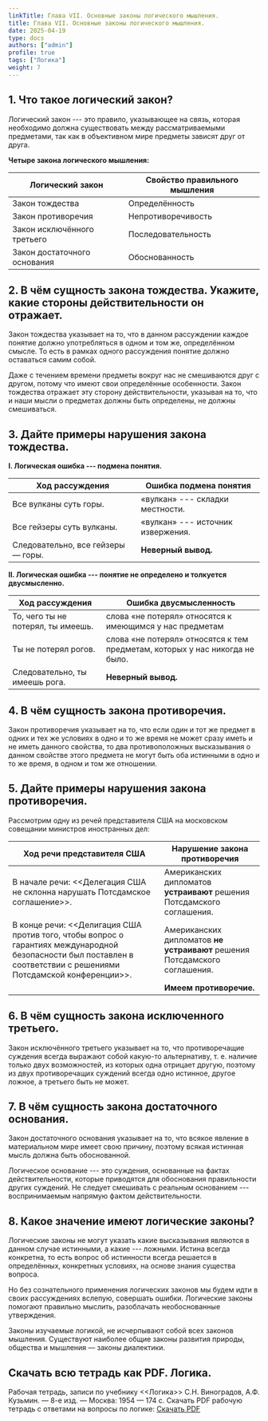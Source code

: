 ```yaml
---
linkTitle: Глава VII. Основные законы логического мышления.
title: Глава VII. Основные законы логического мышления.
date: 2025-04-19
type: docs
authors: ["admin"]
profile: true
tags: ["Логика"]
weight: 7
---
```


## 1. Что такое логический закон?

Логический закон --- это правило, указывающее на связь, которая необходимо должна существовать между рассматриваемыми предметами, так как в объективном мире предметы зависят друг от друга.

**Четыре закона логического мышления:**

| **Логический закон**         | **Свойство правильного мышления** |
|------------------------------|-----------------------------------|
| Закон тождества              | Определённость                    |
| Закон противоречия           | Непротиворечивость                |
| Закон исключённого третьего  | Последовательность                |
| Закон достаточного основания | Обоснованность                    |


## 2. В чём сущность закона тождества. Укажите, какие стороны действительности он отражает.

Закон тождества указывает на то, что в данном рассуждении каждое понятие должно употребляться в одном и том же, определённом смысле. То есть в рамках одного рассуждения понятие должно оставаться самим собой.

Даже с течением времени предметы вокруг нас не смешиваются друг с другом, потому что имеют свои определённые особенности. Закон тождества отражает эту сторону действительности, указывая на то, что и наши мысли о предметах должны быть определены, не должны смешиваться.

## 3. Дайте примеры нарушения закона тождества.

**I. Логическая ошибка --- подмена понятия.**

| **Ход рассуждения** | **Ошибка подмена понятия** |
|---|---|
| Все вулканы суть горы. | «вулкан» --- складки местности. |
| Все гейзеры суть вулканы. | «вулкан» --- источник извержения. |
| Следовательно, все гейзеры — горы. | **Неверный вывод.** |

**II. Логическая ошибка --- понятие не определено и толкуется двусмысленно.**

| **Ход рассуждения** | **Ошибка двусмысленность** |
|---|---|
| То, чего ты не потерял, ты имеешь. | слова «не потерял» относятся к имеющимся у нас предметам |
| Ты не потерял рогов. | слова «не потерял» относятся к тем предметам, которых у нас никогда не было. |
| Следовательно, ты имеешь рога. | **Неверный вывод.** |

## 4. В чём сущность закона противоречия.

Закон противоречия указывает на то, что если один и тот же предмет в одних и тех же условиях в одно и то же время не может сразу иметь и не иметь данного свойства, то два противоположных высказывания о данном свойстве этого предмета не могут быть оба истинными в одно и то же время, в одном и том же отношении.

## 5. Дайте примеры нарушения закона противоречия.

Рассмотрим одну из речей представителя США на московском совещании министров иностранных дел:

| **Ход речи представителя США** | **Нарушение закона противоречия** |
|---|---|
| В начале речи: <<Делегация США не склонна нарушать Потсдамское соглашение>>. | Американских дипломатов **устраивают** решения Потсдамского соглашения. |
| В конце речи: <<Делигация США против того, чтобы вопрос о гарантиях международной безопасности был поставлен в соответствии с решениями Потсдамской конференции>>. | Американских дипломатов **не устраивают** решения Потсдамского соглашения. |
|  | **Имеем противоречие.** |

## 6. В чём сущность закона исключенного третьего.

Закон исключённого третьего указывает на то, что противоречащие суждения всегда выражают собой какую-то альтернативу, т. е. наличие только двух возможностей, из которых одна отрицает другую, поэтому из двух противоречащих суждений всегда одно истинное, другое ложное, а третьего быть не может.

## 7. В чём сущность закона достаточного основания.

Закон достаточного основания указывает на то, что всякое явление в материальном мире имеет свою причину, поэтому всякая истинная мысль должна быть обоснованной.

Логическое основание --- это суждения, основанные на фактах действительности, которые приводятся для обоснования правильности других суждений. Не следует смешивать с реальным основанием --- воспринимаемым напрямую фактом действительности.

## 8. Какое значение имеют логические законы?

Логические законы не могут указать какие высказывания являются в данном случае истинными, а какие --- ложными. Истина всегда конкретна, то есть вопрос об истинности всегда решается в определённых, конкретных условиях, на основе знания существа вопроса.

Но без сознательного применения логических законов мы будем идти в своих рассуждениях вслепую, совершать ошибки. Логические законы помогают правильно мыслить, разоблачать необоснованные утверждения.

Законы изучаемые логикой, не исчерпывают собой всех законов мышления. Существуют наиболее общие законы развития природы, общества и мышления — законы диалектики. 

## Скачать всю тетрадь как PDF. Логика.

Рабочая тетрадь, записи по учебнику <<Логика>> С.Н. Виноградов, А.Ф. Кузьмин. — 8-е изд. — Москва: 1954 — 174 c. Скачать PDF рабочую тетрадь с ответами на вопросы по логике: [Скачать PDF](/uploads/Logika-Vladin-2024.pdf)